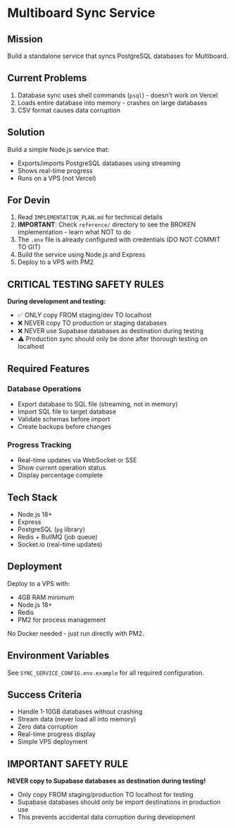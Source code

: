 # Multiboard Sync Service

## Mission

Build a standalone service that syncs PostgreSQL databases for Multiboard.

## Current Problems

1. Database sync uses shell commands (`psql`) - doesn't work on Vercel
2. Loads entire database into memory - crashes on large databases
3. CSV format causes data corruption

## Solution

Build a simple Node.js service that:
- Exports/imports PostgreSQL databases using streaming
- Shows real-time progress
- Runs on a VPS (not Vercel)

## For Devin

1. Read `IMPLEMENTATION_PLAN.md` for technical details
2. **IMPORTANT**: Check `reference/` directory to see the BROKEN implementation - learn what NOT to do
3. The `.env` file is already configured with credentials (DO NOT COMMIT TO GIT)
4. Build the service using Node.js and Express
5. Deploy to a VPS with PM2

## CRITICAL TESTING SAFETY RULES

**During development and testing:**
- ✅ ONLY copy FROM staging/dev TO localhost
- ❌ NEVER copy TO production or staging databases  
- ❌ NEVER use Supabase databases as destination during testing
- ⚠️ Production sync should only be done after thorough testing on localhost

## Required Features

### Database Operations
- Export database to SQL file (streaming, not in memory)
- Import SQL file to target database
- Validate schemas before import
- Create backups before changes


### Progress Tracking
- Real-time updates via WebSocket or SSE
- Show current operation status
- Display percentage complete

## Tech Stack

- Node.js 18+
- Express
- PostgreSQL (`pg` library)
- Redis + BullMQ (job queue)
- Socket.io (real-time updates)

## Deployment

Deploy to a VPS with:
- 4GB RAM minimum
- Node.js 18+
- Redis
- PM2 for process management

No Docker needed - just run directly with PM2.

## Environment Variables

See `SYNC_SERVICE_CONFIG.env.example` for all required configuration.

## Success Criteria

- Handle 1-10GB databases without crashing
- Stream data (never load all into memory)
- Zero data corruption
- Real-time progress display
- Simple VPS deployment

## IMPORTANT SAFETY RULE

**NEVER copy to Supabase databases as destination during testing!**
- Only copy FROM staging/production TO localhost for testing
- Supabase databases should only be import destinations in production use
- This prevents accidental data corruption during development